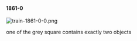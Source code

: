 #### 1861-0
![train-1861-0-0.png](https://github.com/lil-lab/nlvr/raw/master/nlvr/train/images/75/train-1861-0-0.png "train-1861-0-0.png")

one of the grey square contains exactly two objects